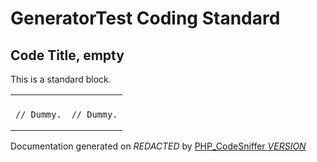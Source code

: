 # GeneratorTest Coding Standard

## Code Title, empty

This is a standard block.
  <table>
   <tr>
    <th></th>
    <th></th>
   </tr>
   <tr>
<td>

    // Dummy.

</td>
<td>

    // Dummy.

</td>
   </tr>
  </table>

Documentation generated on *REDACTED* by [PHP_CodeSniffer *VERSION*](https://github.com/PHPCSStandards/PHP_CodeSniffer)
